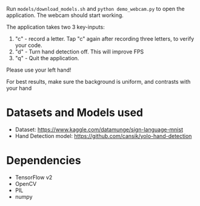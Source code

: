 Run `models/download_models.sh` and `python demo_webcam.py` to open the application. The webcam should start working. 

The application takes two 3 key-inputs:

1. "c" - record a letter. Tap "c" again after recording three letters, to verify your code.
2. "d" - Turn hand detection off. This will improve FPS
3. "q" - Quit the application.

Please use your left hand!

For best results, make sure the background is uniform, and contrasts with your hand

# Datasets and Models used

* Dataset: https://www.kaggle.com/datamunge/sign-language-mnist
* Hand Detection model: https://github.com/cansik/yolo-hand-detection

# Dependencies

* TensorFlow v2
* OpenCV
* PIL
* numpy